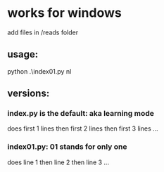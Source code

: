 # works for windows

add files in /reads folder


## usage:

python .\index01.py nl

## versions:

### index.py is the default: aka learning mode

does first 1 lines
then first 2 lines
then first 3 lines ...

### index01.py: 01 stands for only one

does line 1
then line 2
then line 3 ...
